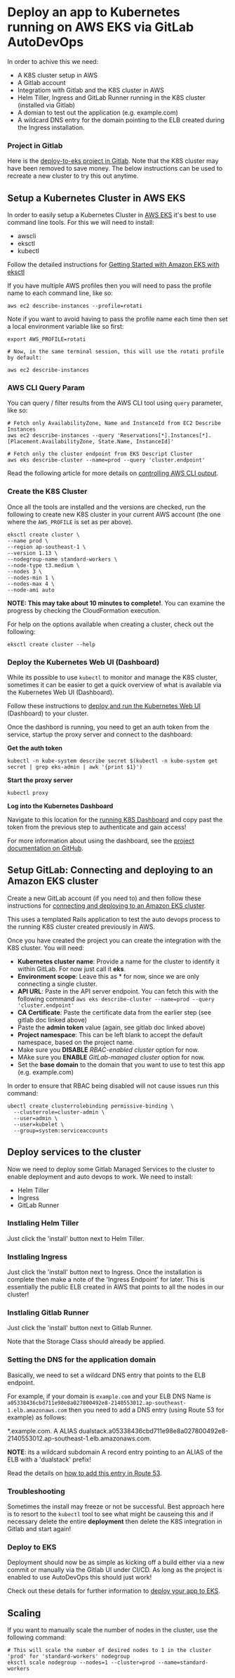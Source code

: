 # Deploy an app to Kubernetes running on AWS EKS via GitLab AutoDevOps

In order to achive this we need:

* A K8S cluster setup in AWS
* A Gitlab account
* Integratiom with Gitlab and the K8S cluster in AWS
* Helm Tiller, Ingress and GitLab Runner running in the K8S cluster (installed via Gitlab)
* A domian to test out the application (e.g. example.com)
* A wildcard DNS entry for the domain pointing to the ELB created during the Ingress installation.

### Project in Gitlab

Here is the [deploy-to-eks project in Gitlab](https://gitlab.com/jensendarren/deploy-to-eks). Note that the K8S cluster may have been removed to save money. The below instructions can be used to recreate a new cluster to try this out anytime.

## Setup a Kubernetes Cluster in AWS EKS

In order to easily setup a Kubernetes Cluster in [AWS EKS](https://aws.amazon.com/eks/) it's best to use command line tools. For this we will need to install:

* awscli
* eksctl
* kubectl

Follow the detailed instructions for [Getting Started with Amazon EKS with eksctl](https://docs.aws.amazon.com/eks/latest/userguide/getting-started-eksctl.html)

If you have multiple AWS profiles then you will need to pass the profile name to each command line, like so:

```
aws ec2 describe-instances --profile=rotati
```

Note if you want to avoid having to pass the profile name each time then set a local environment variable like so first:

```
export AWS_PROFILE=rotati

# Now, in the same terminal session, this will use the rotati profile by default:

aws ec2 describe-instances
```

### AWS CLI Query Param

You can query / filter results from the AWS CLI tool using `query` parameter, like so:

```
# Fetch only AvailabilityZone, Name and InstanceId from EC2 Describe Instances
aws ec2 describe-instances --query 'Reservations[*].Instances[*].[Placement.AvailabilityZone, State.Name, InstanceId]'

# Fetch only the cluster endpoint from EKS Descript Cluster
aws eks describe-cluster --name=prod --query 'cluster.endpoint'
```

Read the following article for more details on [controlling AWS CLI output](https://docs.aws.amazon.com/cli/latest/userguide/cli-usage-output.html).

### Create the K8S Cluster

Once all the tools are installed and the versions are checked, run the following to create new K8S cluster in your current AWS account (the one where the `AWS_PROFILE` is set as per above).

```
eksctl create cluster \
--name prod \
--region ap-southeast-1 \
--version 1.13 \
--nodegroup-name standard-workers \
--node-type t3.medium \
--nodes 3 \
--nodes-min 1 \
--nodes-max 4 \
--node-ami auto
```

**NOTE: This may take about 10 minutes to complete!**. You can examine the progress by checking the CloudFormation execution.

For help on the options available when creating a cluster, check out the following:

```
eksctl create cluster --help
```

### Deploy the Kubernetes Web UI (Dashboard)

While its possible to use `kubectl` to monitor and manage the K8S cluster, sometimes it can be easier to get a quick overview of what is available via the Kubernetes Web UI (Dashboard).

Follow these instructions to [deploy and run the Kubernetes Web UI](https://docs.aws.amazon.com/eks/latest/userguide/dashboard-tutorial.html) (Dashboard) to your cluster.

Once the dashbord is running, you need to get an auth token from the service, startup the proxy server and connect to the dashboard:

**Get the auth token**

```
kubectl -n kube-system describe secret $(kubectl -n kube-system get secret | grep eks-admin | awk '{print $1}')
```

**Start the proxy server**

```
kubectl proxy
```

**Log into the Kubernetes Dashboard**

Navigate to this location for the [running K8S Dashboard](http://localhost:8001/api/v1/namespaces/kube-system/services/https:kubernetes-dashboard:/proxy/#!/login) and copy past the token from the previous step to authenticate and gain access!

For more information about using the dashboard, see the [project documentation on GitHub](https://github.com/kubernetes/dashboard).


## Setup GitLab: Connecting and deploying to an Amazon EKS cluster

Create a new GitLab account (if you need to) and then follow these instructions for [connecting and deploying to an Amazon EKS cluster](https://docs.gitlab.com/ee/user/project/clusters/eks_and_gitlab/).

This uses a templated Rails application to test the auto devops process to the running K8S cluster created previously in AWS.

Once you have created the project you can create the integration with the K8S cluster. You will need:

* **Kubernetes cluster name**: Provide a name for the cluster to identify it within GitLab. For now just call it **eks**.
* **Environment scope**: Leave this as * for now, since we are only connecting a single cluster.
* **API URL**: Paste in the API server endpoint. You can fetch this with the following command `aws eks describe-cluster --name=prod --query 'cluster.endpoint'`
* **CA Certificate**: Paste the certificate data from the earlier step (see gitlab doc linked above)
* Paste the **admin token** value (again, see gitlab doc linked above)
* **Project namespace**: This can be left blank to accept the default namespace, based on the project name.
* Make sure you **DISABLE** _RBAC-enabled cluster_ option for now.
* MAke sure you **ENABLE** _GitLab-managed cluster_ option for now.
* Set the **base domain** to the domain that you want to use to test this app (e.g. example.com)

In order to ensure that RBAC being disabled will not cause issues run this command:

```
ubectl create clusterrolebinding permissive-binding \
  --clusterrole=cluster-admin \
  --user=admin \
  --user=kubelet \
  --group=system:serviceaccounts
```

## Deploy services to the cluster

Now we need to deploy some Gitlab Managed Services to the cluster to enable deployment and auto devops to work. We need to install:

* Helm Tiller
* Ingress
* GitLab Runner

### Instlaling Helm Tiller

Just click the 'install' button next to Helm Tiller.

### Instlaling Ingress

Just click the 'install' button next to Ingress. Once the installation is complete then make a note of the 'Ingress Endpoint' for later. This is essentially the public ELB created in AWS that points to all the nodes in our cluster!

### Instlaling Gitlab Runner

Just click the 'install' button next to Gitlab Runner.

Note that the Storage Class should already be applied.

### Setting the DNS for the application domain

Basically, we need to set a wildcard DNS entry that points to the ELB endpoint.

For example, if your domain is `example.com` and your ELB DNS Name is `a05338436cbd711e98e8a027800492e8-2140553012.ap-southeast-1.elb.amazonaws.com` then you need to add a DNS entry (using Route 53 for example) as follows:

*.example.com.  A   ALIAS dualstack.a05338436cbd711e98e8a027800492e8-2140553012.ap-southeast-1.elb.amazonaws.com.

**NOTE**: its a wildcard subdomain A record entry pointing to an ALIAS of the ELB with a 'dualstack' prefix!

Read the details on [how to add this entry in Route 53](https://docs.aws.amazon.com/elasticloadbalancing/latest/classic/using-domain-names-with-elb.html?icmpid=docs_elb_console#dns-associate-custom-elb).

### Troubleshooting

Sometimes the install may freeze or not be successful. Best approach here is to resort to the `kubectl` tool to see what might be causeing this and if necessary delete the entire **deployment** then delete the K8S integration in Gitlab and start again!

### Deploy to EKS

Deployment should now be as simple as kicking off a build either via a new commit or manually via the Gitlab UI under CI/CD. As long as the project is enabled to use AutoDevOps this should just work!

Check out these details for further information to [deploy your app to EKS](https://docs.gitlab.com/ee/user/project/clusters/eks_and_gitlab/#deploy-the-app-to-eks).

## Scaling

If you want to manually scale the number of nodes in the cluster, use the following command:

```
# This will scale the number of desired nodes to 1 in the cluster 'prod' for 'standard-workers' nodegroup
eksctl scale nodegroup --nodes=1 --cluster=prod --name=standard-workers
```
